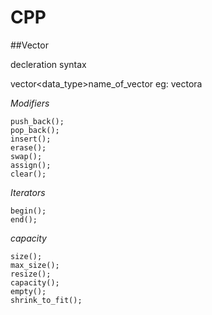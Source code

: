 # CPP

##Vector

decleration syntax

vector<data_type>name_of_vector
eg: vector<int>a
  
*Modifiers*
```
push_back();
pop_back();
insert();
erase();
swap();
assign();
clear();
```
  
*Iterators*
```
begin();
end();
```
  
*capacity*
```
size();
max_size();
resize();
capacity();
empty();
shrink_to_fit();
```
